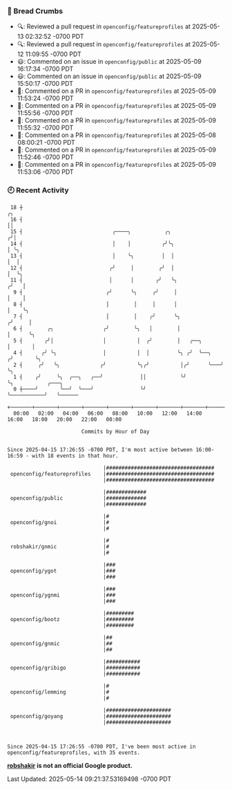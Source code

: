 ### 🍞 Bread Crumbs

 * 🔍: Reviewed a pull request in  `openconfig/featureprofiles` at 2025-05-13 02:32:52 -0700 PDT
 * 🔍: Reviewed a pull request in  `openconfig/featureprofiles` at 2025-05-12 11:09:55 -0700 PDT
 * 😃: Commented on an issue in `openconfig/public` at 2025-05-09 16:17:34 -0700 PDT
 * 😃: Commented on an issue in `openconfig/public` at 2025-05-09 15:50:17 -0700 PDT
 * 💬: Commented on a PR in  `openconfig/featureprofiles` at 2025-05-09 11:53:24 -0700 PDT
 * 💬: Commented on a PR in  `openconfig/featureprofiles` at 2025-05-09 11:55:56 -0700 PDT
 * 💬: Commented on a PR in  `openconfig/featureprofiles` at 2025-05-09 11:55:32 -0700 PDT
 * 💬: Commented on a PR in  `openconfig/featureprofiles` at 2025-05-08 08:00:21 -0700 PDT
 * 💬: Commented on a PR in  `openconfig/featureprofiles` at 2025-05-09 11:52:46 -0700 PDT
 * 💬: Commented on a PR in  `openconfig/featureprofiles` at 2025-05-09 11:53:06 -0700 PDT

### 🕘 Recent Activity
```
 18 ┼                                                                    ╭╮
 16 ┤                                                                    ││
 15 ┤                             ╭────╮           ╭╮                   ╭╯│
 14 ┤                             │    │          ╭╯╰╮                  │ ╰╮
 13 ┤                             │    ╰╮         │  │                  │  │
 12 ┤                            ╭╯     │        ╭╯  │                  │  ╰╮
 11 ┤                            │      │       ╭╯   ╰╮                ╭╯   │
  9 ┤                           ╭╯      ╰╮     ╭╯     │                │    │
  8 ┤                           │        │     │      │                │    ╰╮
  7 ┤                           │        │    ╭╯      ╰╮              ╭╯     │
  6 ┤        ╭╮                ╭╯        ╰╮   │        │              │      ╰╮
  5 ┤       ╭╯│                │          │  ╭╯        │   ╭──╮       │       │
  4 ┤      ╭╯ ╰╮               │          │  │         ╰╮ ╭╯  ╰──╮   ╭╯       ╰╮
  2 ┤     ╭╯   ╰╮             ╭╯          ╰╮╭╯          │╭╯      ╰───╯         ╰╮
  1 ┤    ╭╯     ╰╮  ╭──╮   ╭──╯            ││           ╰╯                      ╰╮           ╭───╮
  0 ┼────╯       ╰──╯  ╰───╯               ╰╯                                    ╰───────────╯   ╰──────
    +───────+───────+───────+───────+───────+───────+───────+───────+───────+───────+───────+───────+────
  00:00   02:00   04:00   06:00   08:00   10:00   12:00   14:00   16:00   18:00   20:00   22:00   00:00   

						Commits by Hour of Day


Since 2025-04-15 17:26:55 -0700 PDT, I'm most active between 16:00-16:59 - with 18 events in that hour.

```



```
                               |###################################
 openconfig/featureprofiles    |###################################
                               |###################################

                               |#############
 openconfig/public             |#############
                               |#############

                               |#
 openconfig/gnoi               |#
                               |#

                               |#
 robshakir/gnmic               |#
                               |#

                               |###
 openconfig/ygot               |###
                               |###

                               |###
 openconfig/ygnmi              |###
                               |###

                               |#########
 openconfig/bootz              |#########
                               |#########

                               |##
 openconfig/gnmic              |##
                               |##

                               |###########
 openconfig/gribigo            |###########
                               |###########

                               |#
 openconfig/lemming            |#
                               |#

                               |#####################
 openconfig/goyang             |#####################
                               |#####################



Since 2025-04-15 17:26:55 -0700 PDT, I've been most active in openconfig/featureprofiles, with 35 events.

```
**[robshakir](mailto:robjs@google.com) is not an official Google product.**  


Last Updated: 2025-05-14 09:21:37.53169498 -0700 PDT
